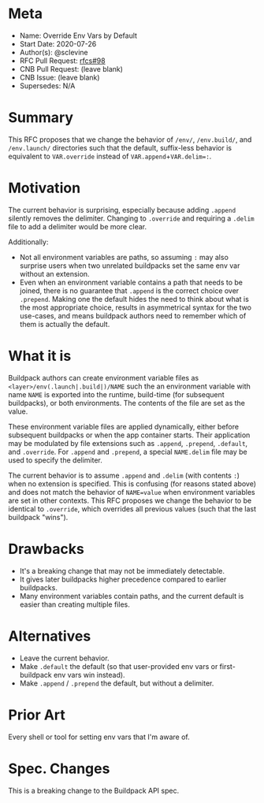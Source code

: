 # Meta
[meta]: #meta
- Name: Override Env Vars by Default
- Start Date: 2020-07-26
- Author(s): @sclevine
- RFC Pull Request: [rfcs#98](https://github.com/buildpacks/rfcs/pull/98)
- CNB Pull Request: (leave blank)
- CNB Issue: (leave blank)
- Supersedes: N/A

# Summary
[summary]: #summary

This RFC proposes that we change the behavior of `/env/`, `/env.build/`, and `/env.launch/` directories such that the default, suffix-less behavior is equivalent to `VAR.override` instead of `VAR.append`+`VAR.delim=:`.

# Motivation
[motivation]: #motivation

The current behavior is surprising, especially because adding `.append` silently removes the delimiter. Changing to `.override` and requiring a `.delim` file to add a delimiter would be more clear.

Additionally:

- Not all environment variables are paths, so assuming `:` may also surprise users when two unrelated buildpacks set the same env var without an extension.
- Even when an environment variable contains a path that needs to be joined, there is no guarantee that `.append` is the correct choice over `.prepend`. Making one the default hides the need to think about what is the most appropriate choice, results in asymmetrical syntax for the two use-cases, and means buildpack authors need to remember which of them is actually the default.

# What it is
[what-it-is]: #what-it-is

Buildpack authors can create environment variable files as `<layer>/env(.launch|.build|)/NAME` such the an environment variable with name `NAME` is exported into the runtime, build-time (for subsequent buildpacks), or both environments. The contents of the file are set as the value.

These environment variable files are applied dynamically, either before subsequent buildpacks or when the app container starts. Their application may be modulated by file extensions such as `.append`, `.prepend`, `.default`, and `.override`. For `.append` and `.prepend`, a special `NAME.delim` file may be used to specify the delimiter.

The current behavior is to assume `.append` and `.delim` (with contents `:`) when no extension is specified. This is confusing (for reasons stated above) and does not match the behavior of `NAME=value` when environment variables are set in other contexts. This RFC proposes we change the behavior to be identical to `.override`, which overrides all previous values (such that the last buildpack "wins").

# Drawbacks
[drawbacks]: #drawbacks

- It's a breaking change that may not be immediately detectable.
- It gives later buildpacks higher precedence compared to earlier buildpacks.
- Many environment variables contain paths, and the current default is easier than creating multiple files.

# Alternatives
[alternatives]: #alternatives

- Leave the current behavior.
- Make `.default` the default (so that user-provided env vars or first-buildpack env vars win instead).
- Make `.append` / `.prepend` the default, but without a delimiter.

# Prior Art
[prior-art]: #prior-art

Every shell or tool for setting env vars that I'm aware of.

# Spec. Changes
[spec-changes]: #spec-changes

This is a breaking change to the Buildpack API spec.
